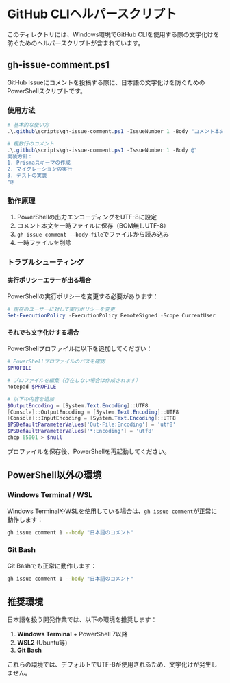 # GitHub CLIヘルパースクリプト

このディレクトリには、Windows環境でGitHub CLIを使用する際の文字化けを防ぐためのヘルパースクリプトが含まれています。

## gh-issue-comment.ps1

GitHub Issueにコメントを投稿する際に、日本語の文字化けを防ぐためのPowerShellスクリプトです。

### 使用方法

```powershell
# 基本的な使い方
.\.github\scripts\gh-issue-comment.ps1 -IssueNumber 1 -Body "コメント本文"

# 複数行のコメント
.\.github\scripts\gh-issue-comment.ps1 -IssueNumber 1 -Body @"
実装方針：
1. Prismaスキーマの作成
2. マイグレーションの実行
3. テストの実装
"@
```

### 動作原理

1. PowerShellの出力エンコーディングをUTF-8に設定
2. コメント本文を一時ファイルに保存（BOM無しUTF-8）
3. `gh issue comment --body-file`でファイルから読み込み
4. 一時ファイルを削除

### トラブルシューティング

#### 実行ポリシーエラーが出る場合

PowerShellの実行ポリシーを変更する必要があります：

```powershell
# 現在のユーザーに対して実行ポリシーを変更
Set-ExecutionPolicy -ExecutionPolicy RemoteSigned -Scope CurrentUser
```

#### それでも文字化けする場合

PowerShellプロファイルに以下を追加してください：

```powershell
# PowerShellプロファイルのパスを確認
$PROFILE

# プロファイルを編集（存在しない場合は作成されます）
notepad $PROFILE

# 以下の内容を追加
$OutputEncoding = [System.Text.Encoding]::UTF8
[Console]::OutputEncoding = [System.Text.Encoding]::UTF8
[Console]::InputEncoding = [System.Text.Encoding]::UTF8
$PSDefaultParameterValues['Out-File:Encoding'] = 'utf8'
$PSDefaultParameterValues['*:Encoding'] = 'utf8'
chcp 65001 > $null
```

プロファイルを保存後、PowerShellを再起動してください。

## PowerShell以外の環境

### Windows Terminal / WSL

Windows TerminalやWSLを使用している場合は、`gh issue comment`が正常に動作します：

```bash
gh issue comment 1 --body "日本語のコメント"
```

### Git Bash

Git Bashでも正常に動作します：

```bash
gh issue comment 1 --body "日本語のコメント"
```

## 推奨環境

日本語を扱う開発作業では、以下の環境を推奨します：

1. **Windows Terminal** + PowerShell 7以降
2. **WSL2** (Ubuntu等)
3. **Git Bash**

これらの環境では、デフォルトでUTF-8が使用されるため、文字化けが発生しません。

